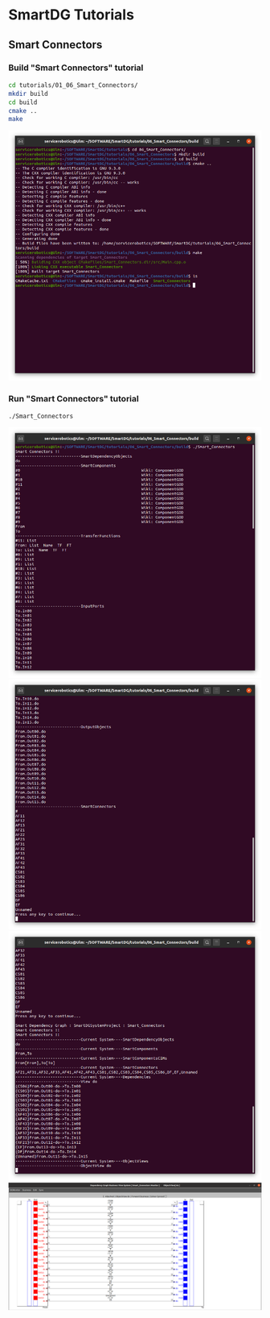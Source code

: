 # SmartDG Tutorials
## Smart Connectors

### Build "Smart Connectors" tutorial

```bash
cd tutorials/01_06_Smart_Connectors/
mkdir build
cd build
cmake ..
make
```

![alt text](Smart_Connectors_A.png)

### Run "Smart Connectors" tutorial

```bash
./Smart_Connectors
```

![alt text](Smart_Connectors_B1.png)
![alt text](Smart_Connectors_B2.png)
![alt text](Smart_Connectors_B3.png)
![alt text](Smart_Connectors_B4.png)


